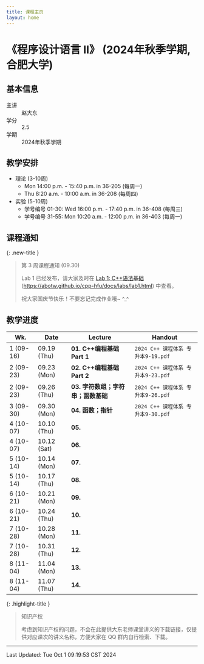 ```yaml
---
title: 课程主页
layout: home
---
```

# 《程序设计语言 II》 (2024年秋季学期, 合肥大学)

## 基本信息

<dl>
  <dt>主讲</dt>
  <dd>赵大东</dd>
  <dt>学分</dt>
  <dd>2.5</dd>
  <dt>学期</dt>
  <dd>2024年秋季学期</dd>
</dl>

## 教学安排

- 理论 (3-10周)
	- Mon 14:00 p.m. - 15:40 p.m. in 36-205 (每周一)
	- Thu 8:20 a.m. - 10:00 a.m. in 36-208 (每周四)
- 实验 (5-10周)
	- 学号编号 01-30: Wed 16:00 p.m. - 17:40 p.m. in 36-408 (每周三)
	- 学号编号 31-55: Mon 10:20 a.m. - 12:00 p.m. in 36-403 (每周一)

## 课程通知

{: .new-title }
> 第 3 周课程通知 (09.30)
> 
> Lab 1 已经发布，请大家及时在 [Lab 1: C++语法基础](https://abotw.github.io/cpp-hfu/docs/labs/lab1.html) (https://abotw.github.io/cpp-hfu/docs/labs/lab1.html) 中查看。
> 
> 祝大家国庆节快乐！不要忘记完成作业哦~ ^_^

## 教学进度

| Wk.       | Date        | Lecture                | Handout                     |
| --------- | ----------- | ---------------------- | --------------------------- |
| 1 (09-16) | 09.19 (Thu) | **01. C++编程基础 Part 1** | `2024 C++ 课程体系 专升本9-19.pdf` |
| 2 (09-23) | 09.23 (Mon) | **02. C++编程基础 Part 2** | `2024 C++ 课程体系 专升本9-23.pdf` |
| 2 (09-23) | 09.26 (Thu) | **03. 字符数组；字符串；函数基础**  | `2024 C++ 课程体系 专升本9-26.pdf` |
| 3 (09-30) | 09.30 (Mon) | **04. 函数；指针**          | `2024 C++ 课程体系 专升本9-30.pdf` |
| 4 (10-07) | 10.10 (Thu) | **05.**                |                             |
| 4 (10-07) | 10.12 (Sat) | **06.**                |                             |
| 5 (10-14) | 10.14 (Mon) | **07.**                |                             |
| 5 (10-14) | 10.17 (Thu) | **08.**                |                             |
| 6 (10-21) | 10.21 (Mon) | **09.**                |                             |
| 6 (10-21) | 10.24 (Thu) | **10.**                |                             |
| 7 (10-28) | 10.28 (Mon) | **11.**                |                             |
| 7 (10-28) | 10.31 (Thu) | **12.**                |                             |
| 8 (11-04) | 11.04 (Mon) | **13.**                |                             |
| 8 (11-04) | 11.07 (Thu) | **14.**                |                             |

{: .highlight-title }
> 知识产权
> 
> 考虑到知识产权的问题，不会在此提供大东老师课堂讲义的下载链接，仅提供对应课次的讲义名称，方便大家在 QQ 群内自行检索、下载。

---

Last Updated: Tue Oct  1 09:19:53 CST 2024
